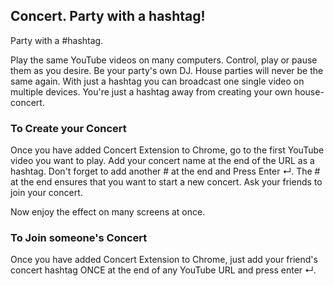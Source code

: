 ## Concert. Party with a hashtag!

Party with a #hashtag.

Play the same YouTube videos on many computers. Control, play or pause them as you desire. Be your party's own DJ. House parties will never be the same again. With just a hashtag you can broadcast one single video on multiple devices. You're just a hashtag away from creating your own house-concert.

### To Create your Concert
Once you have added Concert Extension to Chrome, go to the first YouTube video you want to play. Add your concert name at the end of the URL as a hashtag. Don't forget to add another # at the end and Press Enter ↵. The # at the end ensures that you want to start a new concert. Ask your friends to join your concert.

Now enjoy the effect on many screens at once.

### To Join someone's Concert
Once you have added Concert Extension to Chrome, just add your friend's concert hashtag ONCE at the end of any YouTube URL and press enter ↵.